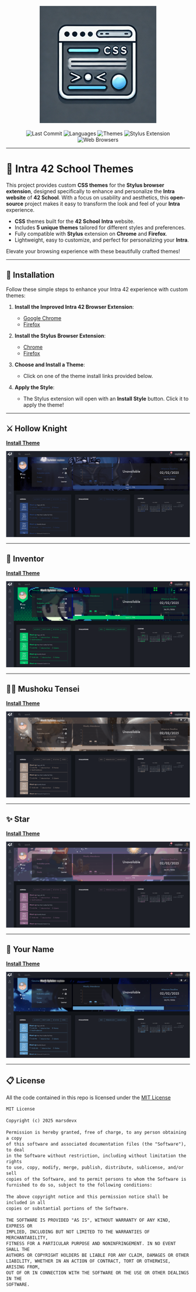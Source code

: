 <div align="center">
  <img src="imgs/logo.png" width="320px" alt="Intra 42 School Themes">
</div>
<br>
<div align="center">
  <img src="https://img.shields.io/github/last-commit/marsdevx/intra42-themes?logo=github&logoColor=f5f5f5&label=Last%20Commit&color=8A2BE2&labelColor=2C2C2C" alt="Last Commit">
  <img src="https://img.shields.io/badge/Languages-CSS-2181C1?logo=coder&logoColor=f5f5f5&labelColor=2C2C2C" alt="Languages">
  <img src="https://img.shields.io/badge/Themes-%205%20-748ADB?logo=figshare&logoColor=f5f5f5&labelColor=2C2C2C" alt="Themes">
  <img src="https://img.shields.io/badge/Extension-Stylus-00C853?logo=stylus&logoColor=f5f5f5&labelColor=2C2C2C" alt="Stylus Extension">
  <img src="https://img.shields.io/badge/Browsers-Google Chrome%20|%20Firefox-D8B22E?logo=firefoxbrowser&logoColor=f5f5f5&labelColor=2C2C2C" alt="Web Browsers"><br>
</div>

---

# 🎨 Intra 42 School Themes

This project provides custom **CSS themes** for the **Stylus browser extension**, designed specifically to enhance and personalize the **Intra website** of **42 School**. With a focus on usability and aesthetics, this **open-source** project makes it easy to transform the look and feel of your **Intra** experience.

*	**CSS** themes built for the **42 School** **Intra** website.
*	Includes **5 unique themes** tailored for different styles and preferences.
*	Fully compatible with **Stylus** extension on **Chrome** and **Firefox**.
*	Lightweight, easy to customize, and perfect for personalizing your **Intra**.

Elevate your browsing experience with these beautifully crafted themes!

---

## 🚀 Installation

Follow these simple steps to enhance your Intra 42 experience with custom themes:

1. **Install the Improved Intra 42 Browser Extension**:
    - [Google Chrome](https://chromewebstore.google.com/detail/improved-intra-42/hmflgigeigiejaogcgamkecmlibcpdgo)
    - [Firefox](https://github.com/FreekBes/improved_intra/releases/latest/download/firefox.xpi)

2. **Install the Stylus Browser Extension**:
   - [Chrome](https://chrome.google.com/webstore/detail/stylus/clngdbkpkpeebahjckkjfobafhncgmne?hl=en)
   - [Firefox](https://addons.mozilla.org/en-US/firefox/addon/styl-us)

3. **Choose and Install a Theme**:
   - Click on one of the theme install links provided below.

4. **Apply the Style**:
   - The Stylus extension will open with an **Install Style** button. Click it to apply the theme!

---

## ⚔️ Hollow Knight

[**Install Theme**](https://github.com/marsdevx/intra42-themes/raw/refs/heads/main/hollow_knight.user.css)

![Hollow Knight](imgs/hollow-knight.png)

---

## 🧪 Inventor

[**Install Theme**](https://github.com/marsdevx/intra42-themes/raw/refs/heads/main/inventor.user.css)

![Inventor](imgs/inventor.png)

---

## 🧙‍♂️ Mushoku Tensei

[**Install Theme**](https://github.com/marsdevx/intra42-themes/raw/refs/heads/main/mushoku_tensei.user.css)

![Mushoku Tensei](imgs/mushoku-tensei.png)

---

## ✨ Star

[**Install Theme**](https://github.com/marsdevx/intra42-themes/raw/refs/heads/main/star.user.css)

![Star](imgs/star.png)

---

## 🌸 Your Name

[**Install Theme**](https://github.com/marsdevx/intra42-themes/raw/refs/heads/main/your_name.user.css)

![Your Name](imgs/your-name.png)

---

## 📋 License

All the code contained in this repo is licensed under the [MIT License](LICENSE)

```
MIT License

Copyright (c) 2025 marsdevx

Permission is hereby granted, free of charge, to any person obtaining a copy
of this software and associated documentation files (the "Software"), to deal
in the Software without restriction, including without limitation the rights
to use, copy, modify, merge, publish, distribute, sublicense, and/or sell
copies of the Software, and to permit persons to whom the Software is
furnished to do so, subject to the following conditions:

The above copyright notice and this permission notice shall be included in all
copies or substantial portions of the Software.

THE SOFTWARE IS PROVIDED "AS IS", WITHOUT WARRANTY OF ANY KIND, EXPRESS OR
IMPLIED, INCLUDING BUT NOT LIMITED TO THE WARRANTIES OF MERCHANTABILITY,
FITNESS FOR A PARTICULAR PURPOSE AND NONINFRINGEMENT. IN NO EVENT SHALL THE
AUTHORS OR COPYRIGHT HOLDERS BE LIABLE FOR ANY CLAIM, DAMAGES OR OTHER
LIABILITY, WHETHER IN AN ACTION OF CONTRACT, TORT OR OTHERWISE, ARISING FROM,
OUT OF OR IN CONNECTION WITH THE SOFTWARE OR THE USE OR OTHER DEALINGS IN THE
SOFTWARE.
```